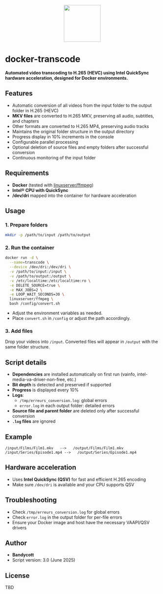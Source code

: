 <p align="center">
  <img src="https://img.icons8.com/?size=100&id=32418&format=png&color=000000" class="logo" width="120"/>
</p>

# docker-transcode

**Automated video transcoding to H.265 (HEVC) using Intel QuickSync hardware acceleration, designed for Docker environments.**

## Features

- Automatic conversion of all videos from the input folder to the output folder in H.265 (HEVC)
- **MKV files** are converted to H.265 MKV, preserving all audio, subtitles, and chapters
- Other formats are converted to H.265 MP4, preserving audio tracks
- Maintains the original folder structure in the output directory
- Progress display in 10% increments in the console
- Configurable parallel processing
- Optional deletion of source files and empty folders after successful conversion
- Continuous monitoring of the input folder

## Requirements

- **Docker** (tested with [linuxserver/ffmpeg](https://hub.docker.com/r/linuxserver/ffmpeg))
- **Intel® CPU with QuickSync**
- **/dev/dri** mapped into the container for hardware acceleration

## Usage

### 1. Prepare folders

```bash
mkdir -p /path/to/input /path/to/output
```

### 2. Run the container

```bash
docker run -d \
  --name=transcode \
  --device /dev/dri:/dev/dri \
  -v /path/to/input:/input \
  -v /path/to/output:/output \
  -v /etc/localtime:/etc/localtime:ro \
  -e DELETE_SOURCE=true \
  -e MAX_JOBS=2 \
  -e LOOP_WAIT_SECONDS=30 \
  linuxserver/ffmpeg \
  bash /config/convert.sh
```

- Adjust the environment variables as needed.
- Place `convert.sh` in `/config` or adjust the path accordingly.

### 3. Add files

Drop your videos into `/input`. Converted files will appear in `/output` with the same folder structure.

## Script details

- **Dependencies** are installed automatically on first run (vainfo, intel-media-va-driver-non-free, etc.)
- **Bit depth** is detected and preserved if supported
- **Progress** is displayed every 10%
- **Logs**:
  - `/tmp/erreurs_conversion.log`: global errors
  - `error.log` in each output folder: detailed errors
- **Source file and parent folder** are deleted only after successful conversion
- **`.log` files** are ignored

## Example

```
/input/Films/Film1.mkv   -->   /output/Films/Film1.mkv
/input/Series/Episode1.mp4 -->   /output/Series/Episode1.mp4
```

## Hardware acceleration

- Uses **Intel QuickSync (QSV)** for fast and efficient H.265 encoding
- Make sure `/dev/dri` is available and your CPU supports QSV

## Troubleshooting

- Check `/tmp/erreurs_conversion.log` for global errors
- Check `error.log` in the output folder for per-file errors
- Ensure your Docker image and host have the necessary VAAPI/QSV drivers

## Author

- **Bandycott**
- Script version: 3.0 (June 2025)

## License

TBD

[^1]: convert.sh

